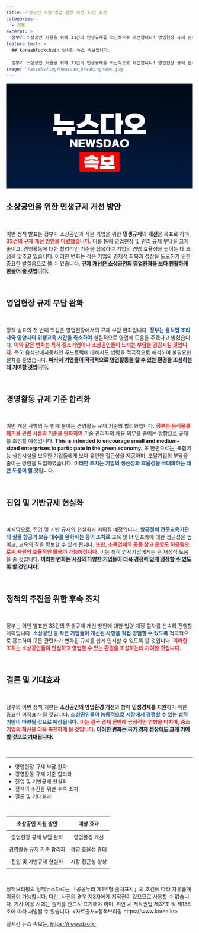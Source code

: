 ```yaml
---
title: 소상공인 지원 영업 환경 개선 33건 추진!
categories:
  - 경제
excerpt: >
  정부가 소상공인 지원을 위해 33건의 민생규제를 혁신적으로 개선합니다! 영업현장 규제 완화와 경영활동 기준 합리화를 통해 작은 기업들이 더욱 자유롭게 성장할 수 있도록 돕겠다고 밝혔습니다. 클릭하여 자세한 내용을 확인해보세요!
feature_text: >
  ## koreablockchain 실시간 뉴스 속보입니다.

  정부가 소상공인 지원을 위해 33건의 민생규제를 혁신적으로 개선합니다! 영업현장 규제 완화와 경영활동 기준 합리화를 통해 작은 기업들이 더욱 자유롭게 성장할 수 있도록 돕겠다고 밝혔습니다. 클릭하여 자세한 내용을 확인해보세요!
image: '/assets/img/newsdao_breakingnews.jpg'
---
```


<p><img src="/assets/img/newsdao_breakingnews.jpg" alt="koreablockchain 속보" /></p>

<h2 data-ke-size="size26">소상공인을 위한 민생규제 개선 방안</h2>

<p data-ke-size="size16">&nbsp;</p>

<p>이번 정책 발표는 정부가 소상공인과 작은 기업을 위한 <b>민생규제</b>의 <b>개선</b>을 목표로 하며, <b><span style="color: #ee2323;">33건의 규제 개선 방안을 마련했습니다.</span></b> 이를 통해 영업현장 및 관리 규제 부담을 크게 줄이고, 경영활동에 대한 합리적인 기준을 접목하여 기업의 경영 효율성을 높이는 데 초점을 맞추고 있습니다. 이러한 변화는 작은 기업의 경제적 회복과 성장을 도모하기 위한 중요한 발걸음으로 볼 수 있습니다. <b><span style="background-color: #21538527;">규제 개선은 소상공인의 영업환경을 보다 원활하게 만들어 줄 것입니다.</span></b> </p>

<p data-ke-size="size16">&nbsp;</p>

<h2 data-ke-size="size26">영업현장 규제 부담 완화</h2>

<p data-ke-size="size16">&nbsp;</p>

<p>정책 발표의 첫 번째 핵심은 영업현장에서의 규제 부담 완화입니다. <b><span style="color: #1a5490;">정부는 음식업 조리사와 영양사의 위생교육 시간을 축소하여</span></b> 실질적으로 영업에 도움을 주겠다고 밝혔습니다. <b><span style="color: #ee2323;">이와 같은 변화는 특히 중소기업이나 소상공인들이 느끼는 부담을 경감시킬 것입니다.</span></b> 특히 음식판매자동차인 푸드트럭에 대해서도 법령을 적극적으로 해석하여 불필요한 절차를 줄였습니다. <b><span style="background-color: #21538527;">따라서 기업들이 적극적으로 영업활동을 할 수 있는 환경을 조성하는 데 기여할 것입니다.</span></b></p>

<p data-ke-size="size16">&nbsp;</p>

<h2 data-ke-size="size26">경영활동 규제 기준 합리화</h2>

<p data-ke-size="size16">&nbsp;</p>

<p>이번 개선 사항의 두 번째 분야는 경영활동 규제 기준의 합리화입니다. <b><span style="color: #ee2323;">정부는 음식물류 폐기물 관련 시설의 기준을 완화하여</span></b> 기술 관리자의 채용 의무를 줄이는 방향으로 규제를 조정할 예정입니다. <b>This is intended to encourage small and medium-sized enterprises to participate in the green economy.</b> 또 한편으로는, 복합기능 생산시설을 보유한 기업들에게 보다 유연한 접근성을 제공하며, 조달기업의 부담을 줄이는 방안을 도입하였습니다. <b><span style="color: #1a5490;">이러한 조치는 기업의 생산성과 효율성을 극대화하는 데 큰 도움이 될 것</span></b>입니다.</p>

<p data-ke-size="size16">&nbsp;</p>

<h2 data-ke-size="size26">진입 및 기반규제 현실화</h2>

<p data-ke-size="size16">&nbsp;</p>

<p>마지막으로, 진입 및 기반 규제의 현실화가 이뤄질 예정입니다. <b><span style="color: #1a5490;">항공정비 전문교육기관의 실물 항공기 보유 대수를 완화하는 등의 조치로</span></b> 교육 및 I.t 인프라에 대한 접근성을 높이고, 교육의 질을 확보할 수 있게 됩니다. <b><span style="color: #ee2323;">또한, 소독업체의 공동 창고 운영도 허용됨으로써 자원의 효율적인 활용이 가능해집니다.</span></b> 이는 특히 영세기업에게는 큰 재정적 도움을 줄 것입니다. <b><span style="background-color: #21538527;">이러한 변화는 시장의 다양한 기업들이 더욱 경쟁력 있게 성장할 수 있도록 할 것입니다.</span></b></p>

<p data-ke-size="size16">&nbsp;</p>

<h2 data-ke-size="size26">정책의 추진을 위한 후속 조치</h2>

<p data-ke-size="size16">&nbsp;</p>

<p>정부는 이번 발표한 33건의 민생규제 개선 방안에 대한 법령 개정 절차를 신속히 진행할 계획입니다. <b><span style="color: #1a5490;">소상공인 등 작은 기업들이 개선된 사항을 직접 경험할 수 있도록</span></b> 적극적으로 홍보하여 모든 관련자가 변화된 규제를 쉽게 인지할 수 있도록 할 것입니다. <b><span style="color: #ee2323;">이러한 조치는 소상공인들이 안심하고 영업할 수 있는 환경을 조성하는데 기여할 것입니다.</span></b></p>

<p data-ke-size="size16">&nbsp;</p>

<h2 data-ke-size="size26">결론 및 기대효과</h2>

<p data-ke-size="size16">&nbsp;</p>

<p>정부의 이번 정책 개편은 <b>소상공인의 영업환경 개선</b>과 함께 <b>민생경제를 지원</b>하기 위한 중요한 이정표가 될 것입니다. <b><span style="color: #1a5490;">소상공인들이 능동적으로 시장에서 경쟁할 수 있는 법적 기반이 마련될 것으로 예상됩니다.</span></b> <b><span style="color: #ee2323;">이는 결국 경제 전반에 긍정적인 영향을 미치며, 중소기업의 혁신을 더욱 촉진하게 될 것입니다.</span></b> <b><span style="background-color: #21538527;">이러한 변화는 국가 경제 성장에도 크게 기여할 것으로 기대됩니다.</span></b></p>

<p data-ke-size="size16">&nbsp;</p>

<hr>

<ul>
    <li>영업현장 규제 부담 완화</li>
    <li>경영활동 규제 기준 합리화</li>
    <li>진입 및 기반규제 현실화</li>
    <li>정책의 추진을 위한 후속 조치</li>
    <li>결론 및 기대효과</li>
</ul>

<p data-ke-size="size16">&nbsp;</p>

<table style="width: 100%;">
    <thead>
        <tr>
            <th style="text-align: center; height: 30px;"><b>소상공인 지원 방안</b></th>
            <th style="text-align: center; height: 30px;"><b>예상 효과</b></th>
        </tr>
    </thead>
    <tbody>
        <tr>
            <td style="text-align: center; height: 28px;">영업현장 규제 부담 완화</td>
            <td style="text-align: center; height: 28px;">영업환경 개선</td>
        </tr>
        <tr>
            <td style="text-align: center; height: 28px;">경영활동 규제 기준 합리화</td>
            <td style="text-align: center; height: 28px;">경영 효율성 증대</td>
        </tr>
        <tr>
            <td style="text-align: center; height: 28px;">진입 및 기반규제 현실화</td>
            <td style="text-align: center; height: 28px;">시장 접근성 향상</td>
        </tr>
    </tbody>
</table>

<p data-ke-size="size16">&nbsp;</p>

<p>정책브리핑의 정책뉴스자료는 「공공누리 제1유형:출처표시」의 조건에 따라 자유롭게 이용이 가능합니다. 다만, 사진의 경우 제3자에게 저작권이 있으므로 사용할 수 없습니다. 기사 이용 시에는 출처를 반드시 표기해야 하며, 위반 시 저작권법 제37조 및 제138조에 따라 처벌될 수 있습니다. &lt;자료출처=정책브리핑 https://www.korea.kr></p>
실시간 뉴스 속보는, <a href="https://newsdao.kr" rel="dofollow">https://newsdao.kr</a>


